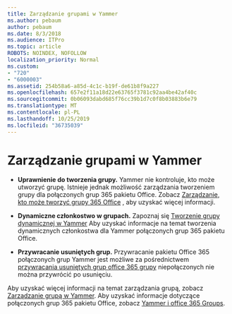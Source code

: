 ```yaml
---
title: Zarządzanie grupami w Yammer
ms.author: pebaum
author: pebaum
ms.date: 8/3/2018
ms.audience: ITPro
ms.topic: article
ROBOTS: NOINDEX, NOFOLLOW
localization_priority: Normal
ms.custom:
- "720"
- "6000003"
ms.assetid: 254b58a6-a85d-4c1c-b19f-de61b8f9a227
ms.openlocfilehash: 657e2f11a18d22e63765f3781c92aa4be42af40c
ms.sourcegitcommit: 0b06093dabd685f76cc39b1d7c0f8b03883b6e79
ms.translationtype: MT
ms.contentlocale: pl-PL
ms.lasthandoff: 10/25/2019
ms.locfileid: "36735039"
---
```

# <a name="manage-groups-in-yammer"></a>Zarządzanie grupami w Yammer

- **Uprawnienie do tworzenia grupy.** Yammer nie kontroluje, kto może utworzyć grupę. Istnieje jednak możliwość zarządzania tworzeniem grupy dla połączonych grup 365 pakietu Office. Zobacz [Zarządzanie, kto może tworzyć grupy 365 Office](https://docs.microsoft.com/office365/admin/create-groups/manage-creation-of-groups) , aby uzyskać więcej informacji.

- **Dynamiczne członkostwo w grupach.** Zapoznaj się [Tworzenie grupy dynamicznej w Yammer](https://docs.microsoft.com/yammer/manage-yammer-groups/create-a-dynamic-group) Aby uzyskać informacje na temat tworzenia dynamicznych członkostwa dla Yammer połączonych grup 365 pakietu Office.

- **Przywracanie usuniętych grup.** Przywracanie pakietu Office 365 połączonych grup Yammer jest możliwe za pośrednictwem [przywracania usuniętych grup office 365 grupy](https://docs.microsoft.com/office365/admin/create-groups/restore-deleted-group) niepołączonych nie można przywrócić po usunięciu.

Aby uzyskać więcej informacji na temat zarządzania grupą, zobacz [Zarządzanie grupą w Yammer](https://support.office.com/article/Manage-a-group-in-Yammer-6e05c6d6-5548-4c88-89cd-e6757a514ef2). Aby uzyskać informacje dotyczące połączonych grup 365 pakietu Office, zobacz [Yammer i office 365 Groups](https://docs.microsoft.com/yammer/manage-yammer-groups/yammer-and-office-365-groups).
  